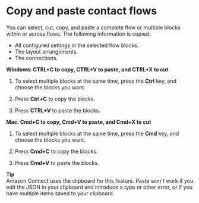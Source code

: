 # Copy and paste contact flows<a name="copy-paste-contact-flows"></a>

You can select, cut, copy, and paste a complete flow or multiple blocks within or across flows\. The following information is copied:
+ All configured settings in the selected flow blocks\.
+ The layout arrangements\.
+ The connections\.

**Windows: CTRL\+C to copy, CTRL\+V to paste, and CTRL\+X to cut**

1. To select multiple blocks at the same time, press the **Ctrl** key, and choose the blocks you want\.

1. Press **Ctrl\+C** to copy the blocks\.

1. Press **CTRL\+V** to paste the blocks\.

**Mac: Cmd\+C to copy, Cmd\+V to paste, and Cmd\+X to cut**

1. To select multiple blocks at the same time, press the **Cmd** key, and choose the blocks you want\.

1. Press **Cmd\+C** to copy the blocks\.

1. Press **Cmd\+V** to paste the blocks\.

**Tip**  
Amazon Connect uses the clipboard for this feature\. Paste won't work if you edit the JSON in your clipboard and introduce a typo or other error, or if you have multiple items saved to your clipboard\. 